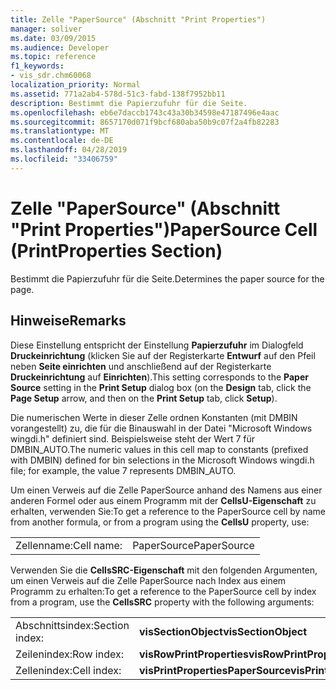 ```yaml
---
title: Zelle "PaperSource" (Abschnitt "Print Properties")
manager: soliver
ms.date: 03/09/2015
ms.audience: Developer
ms.topic: reference
f1_keywords:
- vis_sdr.chm60068
localization_priority: Normal
ms.assetid: 771a2ab4-578d-51c3-fabd-138f7952bb11
description: Bestimmt die Papierzufuhr für die Seite.
ms.openlocfilehash: eb6e7daccb1743c43a30b34598e47187496e4aac
ms.sourcegitcommit: 8657170d071f9bcf680aba50b9c07f2a4fb82283
ms.translationtype: MT
ms.contentlocale: de-DE
ms.lasthandoff: 04/28/2019
ms.locfileid: "33406759"
---
```

# <a name="papersource-cell-printproperties-section"></a><span data-ttu-id="99340-103">Zelle "PaperSource" (Abschnitt "Print Properties")</span><span class="sxs-lookup"><span data-stu-id="99340-103">PaperSource Cell (PrintProperties Section)</span></span>

<span data-ttu-id="99340-104">Bestimmt die Papierzufuhr für die Seite.</span><span class="sxs-lookup"><span data-stu-id="99340-104">Determines the paper source for the page.</span></span> 
  
## <a name="remarks"></a><span data-ttu-id="99340-105">Hinweise</span><span class="sxs-lookup"><span data-stu-id="99340-105">Remarks</span></span>

<span data-ttu-id="99340-106">Diese Einstellung entspricht der Einstellung **Papierzufuhr** im Dialogfeld **Druckeinrichtung** (klicken Sie auf der Registerkarte **Entwurf** auf den Pfeil neben **Seite einrichten** und anschließend auf der Registerkarte **Druckeinrichtung** auf **Einrichten**).</span><span class="sxs-lookup"><span data-stu-id="99340-106">This setting corresponds to the **Paper Source** setting in the **Print Setup** dialog box (on the **Design** tab, click the **Page Setup** arrow, and then on the **Print Setup** tab, click **Setup**).</span></span>
  
<span data-ttu-id="99340-107">Die numerischen Werte in dieser Zelle ordnen Konstanten (mit DMBIN vorangestellt) zu, die für die Binauswahl in der Datei "Microsoft Windows wingdi.h" definiert sind. Beispielsweise steht der Wert 7 für DMBIN_AUTO.</span><span class="sxs-lookup"><span data-stu-id="99340-107">The numeric values in this cell map to constants (prefixed with DMBIN) defined for bin selections in the Microsoft Windows wingdi.h file; for example, the value 7 represents DMBIN_AUTO.</span></span> 
  
<span data-ttu-id="99340-108">Um einen Verweis auf die Zelle PaperSource anhand des Namens aus einer anderen Formel oder aus einem Programm mit der **CellsU-Eigenschaft** zu erhalten, verwenden Sie:</span><span class="sxs-lookup"><span data-stu-id="99340-108">To get a reference to the PaperSource cell by name from another formula, or from a program using the **CellsU** property, use:</span></span> 
  
|||
|:-----|:-----|
|<span data-ttu-id="99340-109">Zellenname:</span><span class="sxs-lookup"><span data-stu-id="99340-109">Cell name:</span></span>  <br/> |<span data-ttu-id="99340-110">PaperSource</span><span class="sxs-lookup"><span data-stu-id="99340-110">PaperSource</span></span>  <br/> |
   
<span data-ttu-id="99340-111">Verwenden Sie die **CellsSRC-Eigenschaft** mit den folgenden Argumenten, um einen Verweis auf die Zelle PaperSource nach Index aus einem Programm zu erhalten:</span><span class="sxs-lookup"><span data-stu-id="99340-111">To get a reference to the PaperSource cell by index from a program, use the **CellsSRC** property with the following arguments:</span></span> 
  
|||
|:-----|:-----|
|<span data-ttu-id="99340-112">Abschnittsindex:</span><span class="sxs-lookup"><span data-stu-id="99340-112">Section index:</span></span>  <br/> |<span data-ttu-id="99340-113">**visSectionObject**</span><span class="sxs-lookup"><span data-stu-id="99340-113">**visSectionObject**</span></span> <br/> |
|<span data-ttu-id="99340-114">Zeilenindex:</span><span class="sxs-lookup"><span data-stu-id="99340-114">Row index:</span></span>  <br/> |<span data-ttu-id="99340-115">**visRowPrintProperties**</span><span class="sxs-lookup"><span data-stu-id="99340-115">**visRowPrintProperties**</span></span> <br/> |
|<span data-ttu-id="99340-116">Zellenindex:</span><span class="sxs-lookup"><span data-stu-id="99340-116">Cell index:</span></span>  <br/> |<span data-ttu-id="99340-117">**visPrintPropertiesPaperSource**</span><span class="sxs-lookup"><span data-stu-id="99340-117">**visPrintPropertiesPaperSource**</span></span> <br/> |
   

